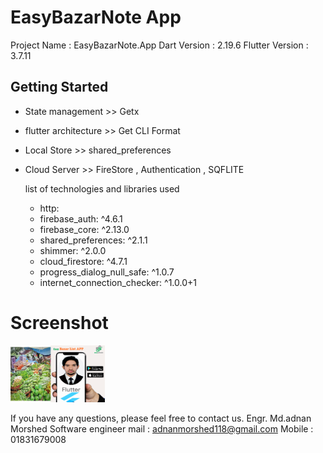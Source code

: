 # EasyBazarNote App

Project Name : EasyBazarNote.App
Dart Version : 2.19.6
Flutter Version : 3.7.11


## Getting Started

- State management >>  Getx
- flutter architecture >> Get CLI Format 
- Local Store >> shared_preferences
- Cloud Server >> FireStore , Authentication , SQFLITE 

  list of technologies and libraries used
  - http:
  - firebase_auth: ^4.6.1
  - firebase_core: ^2.13.0
  - shared_preferences: ^2.1.1
  - shimmer: ^2.0.0
  - cloud_firestore: ^4.7.1
  - progress_dialog_null_safe: ^1.0.7
  - internet_connection_checker: ^1.0.0+1

    

# Screenshot
<img src="assets/bannar1.png" width="30%">



If you have any questions, please feel free to contact us.
 Engr. Md.adnan Morshed
 Software engineer 
 mail : adnanmorshed118@gmail.com 
 Mobile : 01831679008
